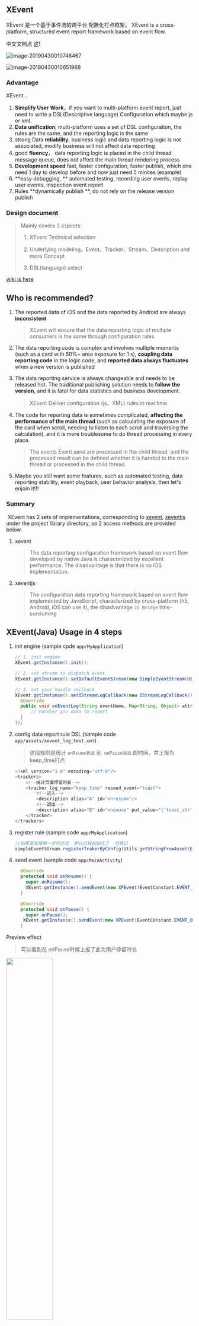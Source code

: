 XEvent
---
XEvent 是一个基于事件流的跨平台 配置化打点框架。
XEvent is a cross-platform, structured event report framework based on event flow.

中文文档点 [这](./README-CN.md)!

![image-20190430010746467](https://ws3.sinaimg.cn/large/006tNc79ly1g2k1sbw06ij31ff0u0wji.jpg)



![image-20190430010651968](https://ws4.sinaimg.cn/large/006tNc79ly1g2k1saxcatj31o20kstdk.jpg)

### Advantage

XEvent...

1. **Simplify User Work**，if you want to  multi-platform event report, just need to write a  DSL(Descriptive language) Configuration which maybe js or xml.
2. **Data unification**, multi-platform uses a set of DSL configuration, the rules are the same, and the reporting logic is the same
3.  strong Data **reliability**, business logic and data reporting logic is not associated, modify business will not affect data reporting
4. good **fluency**， data reporting logic is placed in the child thread message queue, does not affect the main thread rendering process
5. **Development speed** fast,  faster configuration, faster publish, which one need 1 day to  develop before and now just need 5 minites (example)
6. **easy debugging, ** automated testing, recording user events, replay user events, inspection event report
7. Rules **dynamically publish **, do not rely on the release version publish

### Design document

> Mainly covers 3 aspects:
>
> 1. XEvent Technical selection
>
> 2. Underlying modeling，Event、Tracker、Stream、Description and more Concept
> 3. DSL(language) select

[wiki is here](https://github.com/samwangzhibo/XEvent/wiki/XEvent-Design-Document)

## Who is recommended?

1. The reported data of iOS and the data reported by Android are always  **inconsistent**

   >  XEvent will ensure that the data reporting logic of multiple consumers is the same through configuration rules

2. The data reporting code is complex and involves multiple moments (such as a card with 50%+ area exposure for 1 s),  **coupling data reporting code** in the logic code, and **reported data always fluctuates** when a new version is published

3. The data reporting service is always changeable and needs to be released hot. The traditional publishing solution needs to **follow the version**, and it is fatal for data statistics and business development.

   > XEvent Deliver configuration (js、XML) rules in real time

4. The code for reporting data is sometimes complicated, **affecting the performance of the main thread** (such as calculating the exposure of the card when scroll, needing to listen to each scroll and traversing the calculation), and it is more troublesome to do thread processing in every place.

   > The events Event send are processed in the child thread, and the processed result can be defined whether it is handed to the main thread or processed in the child thread.

5. Maybe you still want some features, such as automated testing, data reporting stability, event playback, user behavior analysis, then let's enjoin it!!!

### Summary

​	XEvent has 2 sets of implementations, corresponding to [xevent](library/xevent), [xeventjs](library/xeventjs) under the project library directory, so 2 access methods are provided below.

1. xevent

   > The data reporting configuration framework based on event flow developed by native Java is characterized by excellent performance. The disadvantage is that there is no iOS implementation.

2. xeventjs

   >  The configuration data reporting framework based on event flow implemented by JavaScript, characterized by cross-platform (h5, Android, iOS can use it),  the disadvantage `JS Bridge` time-consuming

## XEvent(Java)  Usage in 4 steps

1. init engine (sample cpde `app/MyApplication`)

   ```java
   // 1. init engine
   XEvent.getInstance().init();
   
   // 2. set stream to dispatch event
   XEvent.getInstance().setDefaultEventStream(new SimpleEventStream(Utils.getStringFromAsset(EVENT_CONFIG_NAME, this)));
   
   // 3. set your handle callback
   XEvent.getInstance().setIStreamLogCallback(new IStreamLogCallback() {
     @Override
     public void onEventLog(String eventName, Map<String, Object> attrs) {
         // handler you data to report
     }
   });
   ```

2. config data report rule DSL  (sample code  `app/assets/xevent_log_test.xml`)

   >  这段规则是统计 `onRsume状态` 到` onPause状态` 的时间，并上报为keep_time打点

   ```java
   <?xml version="1.0" encoding="utf-8"?>
   <trackers>
       <!--统计页面停留时长-->
       <tracker log_name="keep_time" resend_event="toast">
           <!--进入-->
           <description alias="A" id="onresume"/>
           <!--退出-->
           <description alias="B" id="onpause" put_value="{'toast_str':'页面停留时长， 耗时:' + (event_time - A.event_time)/1000 + '秒'}"/>
       </tracker>
   </trackers>
   ```

3. register rule (sample code  `app/MyApplication`)

   ```java
   //如果是采用第一步的方式  默认已经初始化了  可跳过
   simpleEventStream.registerTrakerByConfig(Utils.getStringFromAsset(EVENT_CONFIG_NAME, this)); 
   ```

4. send event  (sample code  `app/MainActivity`)

   ```java
     @Override
     protected void onResume() {
       super.onResume();
       XEvent.getInstance().sendEvent(new XPEvent(EventConstant.EVENT_ONRESUME)); //onresume
     }
   
     @Override
     protected void onPause() {
       super.onPause();
      XEvent.getInstance().sendEvent(new XPEvent(EventConstant.EVENT_ONPAUSE)); //onpause
     }
   ```



Preview effect

> 可以看到在 onPause时候上报了此次用户停留时长

<img src="./shoot/xevent打点效果.gif" width="50%" height="50%" />



## XEvent(JavaScript) Usage in 2 steps

1. init js engine

   ```java
   XEventJsTool.init(MainActivity.this);
   ```

   `XEventJsTool` 是实现的简单版本Js运行时，它依赖于WebView的JSCore环境

   主要涉及以下操作：

   > 1. JSCore加载运行时js代码文件
   >
   >    ```java
   >    webView.evaluateJavascript(Utils.getStringFromAsset("libxevent.js", mContext), null);
   >    ```
   >
   > 2. js运行时注入Java Bridge对象(用于回调Java方法使用)
   >
   >    ```java
   >    webView.addJavascriptInterface(new JsTool(null, mContext), "xpEventManager");
   >    ```
   >
   > 3. 初始化系统的类型，js代码有部分iOS、Android差异化
   >
   >    ```java
   >    webView.evaluateJavascript("init(0)", null);
   >    ```

2. send framework init event

   ```java
   // 发送初始化事件，告知js解析tracker并生成
   XEventWrapper.sendEvent(new XPEvent(EventConstant.XP_EVENT_XEVENT_FRAMEWORK));
   ```


## Add XEvent to your project
[![License](https://img.shields.io/badge/license-Apache%202-green.svg)](https://www.apache.org/licenses/LICENSE-2.0)
[![Download](https://api.bintray.com/packages/samwangzhibo3/xevent/xevent/images/download.svg)](https://bintray.com/samwangzhibo3/xevent/xevent/_latestVersion)

### Via Gradle:
1. config your project build.gradle like XEvent/build.gradle (maybe need)
```gradle 
allprojects {
    repositories {
        google()
        jcenter()
        maven { url 'https://dl.bintray.com/samwangzhibo3/xevent/' }
    }
}
```

2. config your moudle build.gradle like XEvent/app/build.gradle
```gradle
compile 'com.wzb.xevent:xevent:1.0'
```
### Via Maven:
```xml
<dependency>
	<groupId>com.wzb.xevent</groupId>
	<artifactId>xevent</artifactId>
	<version>1.0</version>
	<type>pom</type>
</dependency>
```
Or download  [the latest JAR](https://bintray.com/beta/#/samwangzhibo3/xevent/xevent?tab=overview) from JCenter.


## XEvent can do more？

> XEvent(Java) 只是过渡版本，推荐使用XEvent(js) 版本，因为足够跨端

1. XEvent代码（js）和XEvent配置（js）都支持规则动态下发，不依赖发版

2. 事件流拦截用户事件，用于回放、自动化测试

3. 用户行为模型fit客户端化

   - **why？**

   - - **省钱省机器**，减缓服务端对于用户行为实时建模的算力压力
     - **省时间**，服务器不需要等到晚上跑前一天的全量原始数据fit。

   - **principle**

   - - **DSL and Rule dispatch immediately**

   <img src="https://ws4.sinaimg.cn/large/006tNc79ly1g2k29fii6dj30tg0io3zs.jpg" width="80%" height="80%" />

   









